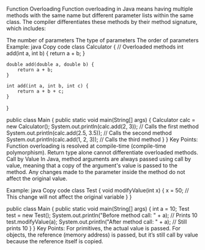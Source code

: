 Function Overloading
Function overloading in Java means having multiple methods with the same name but different parameter lists within the same class. The compiler differentiates these methods by their method signature, which includes:

The number of parameters
The type of parameters
The order of parameters
Example:
java
Copy code
class Calculator {
    // Overloaded methods
    int add(int a, int b) {
        return a + b;
    }

    double add(double a, double b) {
        return a + b;
    }

    int add(int a, int b, int c) {
        return a + b + c;
    }
}

public class Main {
    public static void main(String[] args) {
        Calculator calc = new Calculator();
        System.out.println(calc.add(2, 3)); // Calls the first method
        System.out.println(calc.add(2.5, 3.5)); // Calls the second method
        System.out.println(calc.add(1, 2, 3)); // Calls the third method
    }
}
Key Points:
Function overloading is resolved at compile-time (compile-time polymorphism).
Return type alone cannot differentiate overloaded methods.
Call by Value
In Java, method arguments are always passed using call by value, meaning that a copy of the argument's value is passed to the method. Any changes made to the parameter inside the method do not affect the original value.

Example:
java
Copy code
class Test {
    void modifyValue(int x) {
        x = 50; // This change will not affect the original variable
    }
}

public class Main {
    public static void main(String[] args) {
        int a = 10;
        Test test = new Test();
        System.out.println("Before method call: " + a); // Prints 10
        test.modifyValue(a);
        System.out.println("After method call: " + a); // Still prints 10
    }
}
Key Points:
For primitives, the actual value is passed.
For objects, the reference (memory address) is passed, but it’s still call by value because the reference itself is copied.